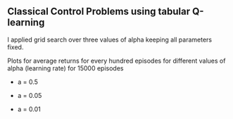 ## Classical Control Problems using tabular Q-learning

I applied grid search over three values of alpha keeping all parameters fixed.

Plots for average returns for every hundred episodes for different values of alpha (learning rate) for 15000 episodes

- a = 0.5

- a = 0.05

- a = 0.01
